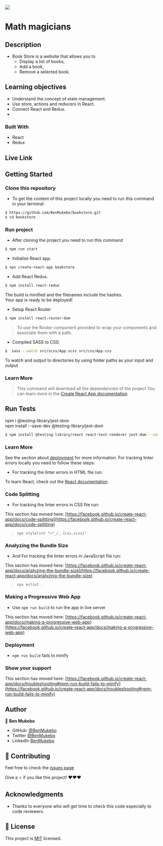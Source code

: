 
![](https://img.shields.io/badge/Microverse-blueviolet)

# Math magicians

## Description

- Book Store is a website that allows you to    
  - Display a list of books,
  - Add a book,
  - Remove a selected book.


## Learning objectives

- Understand the concept of state management.
- Use store, actions and reducers in React.
- Connect React and Redux.
- 
### Built With

- React
- Redux

## Live Link

### []()


## Getting Started

### Clone this repository

- To get the content of this project locally you need to run this command in your terminal:

```bash
$ https://github.com/BenMukebo/bookstore.git
$ cd bookstore
```
### Run project

- After cloning the project you need to run this command

```bash
$ npm run start 
```

- Initialise React app.

```bash
$ npx create-react-app bookstore  
```


- Add React Redux.

```bash
$ npm install react-redux
```

The build is minified and the filenames include the hashes.\
Your app is ready to be deployed!


- Setup React Router


```bash
$ npm install react-router-dom 
```

> To use the Router component provided to wrap your components and associate them with a path.

-  Compiled SASS to CSS:
  
```bash
$  sass --watch src/scss/App.scss src/css/App.css
```

To watch and output to directories by using folder paths as your input and output

### Learn More
 
  > This command will download all the dependancies of the project
You can learn more in the [Create React App documentation](https://facebook.github.io/create-react-app/docs/getting-started).


## Run Tests

 npm i @testing-library/jest-dom   
 npm install --save-dev @testing-library/jest-dom

```bash
$ npm install @testing-library/react react-test-renderer jest-dom --save-dev
```


### Learn More

See the section about [deployment](https://facebook.github.io/create-react-app/docs/deployment) for more information.
For tracking linter errors locally you need to follow these steps:


- For tracking the linter errors in HTML file run:

To learn React, check out the [React documentation](https://reactjs.org/).

### Code Splitting
- For tracking the linter errors in CSS file run:

This section has moved here: [https://facebook.github.io/create-react-app/docs/code-splitting](https://facebook.github.io/create-react-app/docs/code-splitting)
  > `npx stylelint "\*_/_.{css,scss}"`
### Analyzing the Bundle Size
- And For tracking the linter errors in JavaScript file run:

This section has moved here: [https://facebook.github.io/create-react-app/docs/analyzing-the-bundle-size](https://facebook.github.io/create-react-app/docs/analyzing-the-bundle-size)
  > `npx eslint .`
### Making a Progressive Web App
- Use `npm run build` to run the app in live server

This section has moved here: [https://facebook.github.io/create-react-app/docs/making-a-progressive-web-app](https://facebook.github.io/create-react-app/docs/making-a-progressive-web-app)

### Deployment

- `npm run build` fails to minify
### Show your support

This section has moved here: [https://facebook.github.io/create-react-app/docs/troubleshooting#npm-run-build-fails-to-minify](https://facebook.github.io/create-react-app/docs/troubleshooting#npm-run-build-fails-to-minify)

## Author

👤 **Ben Mukebo**

- GitHub: [@BenMukebo](https://github.com/BenMukebo)
- Twitter [@BenMukebo](https://twitter.com/BenMukebo)
- LinkedIn [BenMukebo](https://www.linkedin.com/in/kasongo-mukebo-ben-591720205/)

## :handshake: Contributing

Feel free to check the [issues page](https://github.com/BenMukebo/bookstore/issues)

Give a :star: if you like this project! ❤️❤️❤️

## Acknowledgments

- Thanks to everyone who will get time to check this code especially to code reviewers.

## 📝 License

This project is [MIT](https://github.com/microverseinc/readme-template/blob/master/MIT.md) licensed.